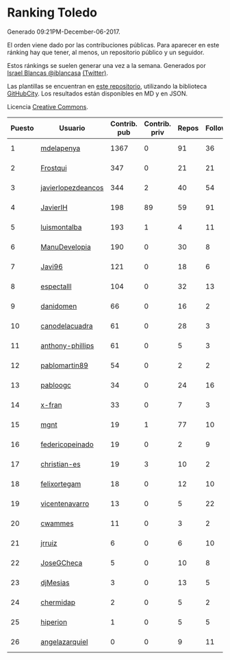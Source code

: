 # Ranking Toledo

Generado 09:21PM-December-06-2017.

El orden viene dado por las contribuciones públicas. Para aparecer en este ránking hay que tener, al menos, un repositorio público y un seguidor.

Estos ránkings se suelen generar una vez a la semana. Generados por [Israel Blancas @iblancasa](https://github.com/iblancasa/) [(Twitter)](https://twitter.com/iblancasa).

Las plantillas se encuentran en [este repositorio](https://github.com/iblancasa/GH-Spanish-Ranking), utilizando la biblioteca [GitHubCity](https://github.com/iblancasa/GitHubCity). Los resultados están disponibles en MD y en JSON.

Licencia [Creative Commons](https://creativecommons.org/licenses/by/4.0/).

| Puesto   |  Usuario  | Contrib. pub | Contrib. priv |Repos| Followers | Desde |  Avatar  |
|----------|-----------|--------------|---------------|-----|-----------|-------|----------|
|1|[mdelapenya](https://github.com/mdelapenya)|1367|0|91|36|2011-08-01|![mdelapenya](https://avatars3.githubusercontent.com/u/951580)|
|2|[Frostqui](https://github.com/Frostqui)|347|0|21|21|2014-12-06|![Frostqui](https://avatars2.githubusercontent.com/u/10099165)|
|3|[javierlopezdeancos](https://github.com/javierlopezdeancos)|344|2|40|54|2011-11-17|![javierlopezdeancos](https://avatars2.githubusercontent.com/u/1202463)|
|4|[JavierIH](https://github.com/JavierIH)|198|89|59|91|2013-08-03|![JavierIH](https://avatars2.githubusercontent.com/u/5154251)|
|5|[luismontalba](https://github.com/luismontalba)|193|1|4|11|2013-11-13|![luismontalba](https://avatars3.githubusercontent.com/u/5930419)|
|6|[ManuDevelopia](https://github.com/ManuDevelopia)|190|0|30|8|2008-12-28|![ManuDevelopia](https://avatars3.githubusercontent.com/u/43015)|
|7|[Javi96](https://github.com/Javi96)|121|0|18|6|2016-05-01|![Javi96](https://avatars2.githubusercontent.com/u/18982140)|
|8|[espectalll](https://github.com/espectalll)|104|0|32|13|2012-09-30|![espectalll](https://avatars1.githubusercontent.com/u/2456419)|
|9|[danidomen](https://github.com/danidomen)|66|0|16|2|2013-11-21|![danidomen](https://avatars2.githubusercontent.com/u/5998908)|
|10|[canodelacuadra](https://github.com/canodelacuadra)|61|0|28|3|2013-07-14|![canodelacuadra](https://avatars2.githubusercontent.com/u/5006582)|
|11|[anthony-phillips](https://github.com/anthony-phillips)|61|0|5|3|2015-09-04|![anthony-phillips](https://avatars2.githubusercontent.com/u/14120390)|
|12|[pablomartin89](https://github.com/pablomartin89)|54|0|2|2|2015-12-30|![pablomartin89](https://avatars1.githubusercontent.com/u/16488733)|
|13|[pabloogc](https://github.com/pabloogc)|34|0|24|16|2011-10-16|![pabloogc](https://avatars1.githubusercontent.com/u/1131305)|
|14|[x-fran](https://github.com/x-fran)|33|0|7|3|2013-01-04|![x-fran](https://avatars2.githubusercontent.com/u/3188361)|
|15|[mgnt](https://github.com/mgnt)|19|1|77|10|2013-03-13|![mgnt](https://avatars2.githubusercontent.com/u/3850065)|
|16|[federicopeinado](https://github.com/federicopeinado)|19|0|2|9|2013-11-13|![federicopeinado](https://avatars0.githubusercontent.com/u/5931002)|
|17|[christian-es](https://github.com/christian-es)|19|3|10|2|2014-07-12|![christian-es](https://avatars2.githubusercontent.com/u/8144580)|
|18|[felixortegam](https://github.com/felixortegam)|18|0|12|10|2013-06-14|![felixortegam](https://avatars1.githubusercontent.com/u/4701534)|
|19|[vicentenavarro](https://github.com/vicentenavarro)|13|0|5|22|2017-02-13|![vicentenavarro](https://avatars2.githubusercontent.com/u/25737591)|
|20|[cwammes](https://github.com/cwammes)|11|0|3|2|2014-03-18|![cwammes](https://avatars0.githubusercontent.com/u/6991783)|
|21|[jrruiz](https://github.com/jrruiz)|6|0|6|10|2013-12-02|![jrruiz](https://avatars3.githubusercontent.com/u/6089334)|
|22|[JoseGCheca](https://github.com/JoseGCheca)|5|0|10|8|2014-02-05|![JoseGCheca](https://avatars1.githubusercontent.com/u/6599858)|
|23|[djMesias](https://github.com/djMesias)|3|0|13|5|2011-09-17|![djMesias](https://avatars1.githubusercontent.com/u/1057831)|
|24|[chermidap](https://github.com/chermidap)|2|0|5|2|2015-11-26|![chermidap](https://avatars0.githubusercontent.com/u/16034887)|
|25|[hiperion](https://github.com/hiperion)|1|0|5|5|2010-08-10|![hiperion](https://avatars1.githubusercontent.com/u/360124)|
|26|[angelazarquiel](https://github.com/angelazarquiel)|0|0|9|11|2013-10-07|![angelazarquiel](https://avatars0.githubusercontent.com/u/5631864)|
